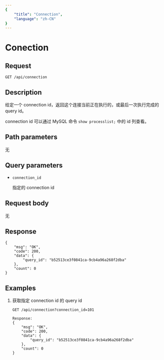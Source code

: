 ```yaml
---
{
    "title": "Connection",
    "language": "zh-CN"
}
---
```


<!-- 
Licensed to the Apache Software Foundation (ASF) under one
or more contributor license agreements.  See the NOTICE file
distributed with this work for additional information
regarding copyright ownership.  The ASF licenses this file
to you under the Apache License, Version 2.0 (the
"License"); you may not use this file except in compliance
with the License.  You may obtain a copy of the License at

  http://www.apache.org/licenses/LICENSE-2.0

Unless required by applicable law or agreed to in writing,
software distributed under the License is distributed on an
"AS IS" BASIS, WITHOUT WARRANTIES OR CONDITIONS OF ANY
KIND, either express or implied.  See the License for the
specific language governing permissions and limitations
under the License.
-->

# Conection

## Request

`GET /api/connection`

## Description

给定一个 connection id，返回这个连接当前正在执行的，或最后一次执行完成的 query id。

connection id 可以通过 MySQL 命令 `show processlist;` 中的 id 列查看。
    
## Path parameters

无

## Query parameters

* `connection_id`

    指定的 connection id

## Request body

无

## Response

```
{
	"msg": "OK",
	"code": 200,
	"data": {
		"query_id": "b52513ce3f0841ca-9cb4a96a268f2dba"
	},
	"count": 0
}
```
    
## Examples

1. 获取指定 connection id 的 query id

    ```
    GET /api/connection?connection_id=101
    
    Response:
    {
    	"msg": "OK",
    	"code": 200,
    	"data": {
    		"query_id": "b52513ce3f0841ca-9cb4a96a268f2dba"
    	},
    	"count": 0
    }
    ```
